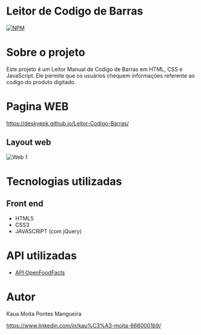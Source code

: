 # Leitor de Codigo de Barras 
[![NPM](https://img.shields.io/npm/l/react)](https://github.com/DeskyePK/Leitor-Codigo-Barras/blob/main/LICENSE) 

# Sobre o projeto

Este projeto é um Leitor Manual de Codigo de Barras em HTML, CSS e JavaScript. Ele permite que os usuários chequem informações referente ao codigo do produto digitado.

# Pagina WEB
https://deskyepk.github.io/Leitor-Codigo-Barras/

## Layout web
![Web 1](https://i.ibb.co/cDQQT1X/image.png)



# Tecnologias utilizadas

## Front end

- HTML5
- CSS3
- JAVASCRIPT  (com jQuery)

# API utilizadas

- [API OpenFoodFacts](https://world.openfoodfacts.org/files/api-documentation.html)


# Autor

Kaua Moita Pontes Mangueira

https://www.linkedin.com/in/kau%C3%A3-moita-6660001b9/
